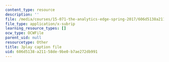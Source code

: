 ```yaml
---
content_type: resource
description: ''
file: /media/courses/15-071-the-analytics-edge-spring-2017/606d5138a21158de9be0b7ae272db991_ktGKsoTGIho.vtt
file_type: application/x-subrip
learning_resource_types: []
ocw_type: OCWFile
parent_uid: null
resourcetype: Other
title: 3play caption file
uid: 606d5138-a211-58de-9be0-b7ae272db991
---
```


